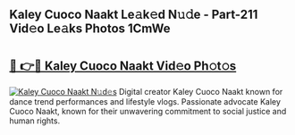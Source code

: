 ## Kaley Cuoco Naakt Le𝚊k𝚎d N𝚞𝚍e - Part-211 Vid𝚎o Le𝚊ks Photos 1CmWe

# <h2><a href="http://fb5h7b.evod.top/?m=Kaley+Cuoco+Naakt">🔗 👉🔴 Kaley Cuoco Naakt Vid𝚎o Ph𝚘t𝚘s</a></h2>

[![Kaley Cuoco Naakt N𝚞d𝚎s](https://i.imgur.com/8V9OHl7.gif)](http://fb5h7b.evod.top/?m=Kaley+Cuoco+Naakt)
Digital creator Kaley Cuoco Naakt known for dance trend performances and lifestyle vlogs. Passionate advocate Kaley Cuoco Naakt, known for their unwavering commitment to social justice and human rights. 
